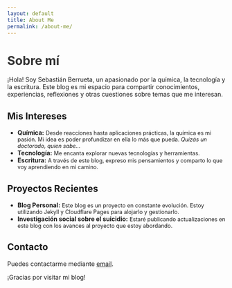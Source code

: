 ```yaml
---
layout: default
title: About Me
permalink: /about-me/
---
```


<div style="margin-bottom: 1.5em;">
  <h1 style="color: #333;">Sobre mí</h1>

  <p>¡Hola! Soy Sebastián Berrueta, un apasionado por la química, la tecnología y la escritura. Este blog es mi espacio para compartir conocimientos, experiencias, reflexiones y otras cuestiones sobre temas que me interesan.</p>

  <h2>Mis Intereses</h2>

  <ul style="margin-bottom: 1.5em;">
    <li><strong>Química:</strong> <span style="font-size: 0.9em;">Desde reacciones hasta aplicaciones prácticas, la química es mi pasión. Mi idea es poder profundizar en ella lo más que pueda. <em>Quizás un doctorado, quien sabe...</em></span></li>
    <li><strong>Tecnología:</strong> <span style="font-size: 0.9em;">Me encanta explorar nuevas tecnologías y herramientas.</span></li>
    <li><strong>Escritura:</strong> <span style="font-size: 0.9em;">A través de este blog, expreso mis pensamientos y comparto lo que voy aprendiendo en mi camino.</span></li>
  </ul>

  <h2>Proyectos Recientes</h2>

  <ul style="margin-bottom: 1.5em;">
    <li><strong>Blog Personal:</strong> <span style="font-size: 0.9em;">Este blog es un proyecto en constante evolución. Estoy utilizando Jekyll y Cloudflare Pages para alojarlo y gestionarlo.</span></li>
    <li><strong>Investigación social sobre el suicidio:</strong> <span style="font-size: 0.9em;">Estaré publicando actualizaciones en este blog con los avances al proyecto que estoy abordando.</span></li>
  </ul>

  <h2>Contacto</h2>

  <p>Puedes contactarme mediante <a href="mailto:contacto@berrueta.xyz">email</a>.</p>

  <p>¡Gracias por visitar mi blog!</p>
</div>
